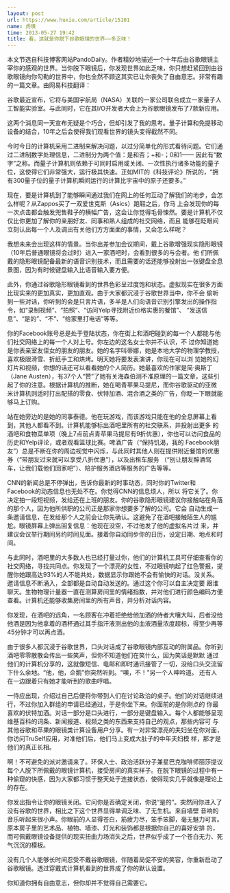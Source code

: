 ```yaml
---
layout: post
url: https://www.huxiu.com/article/15101
name: 虎嗅
time: 2013-05-27 19:42
title: 看，这就是你脱下谷歌眼镜的世界——多乏味！
---
```

本文节选自科技博客网站PandoDaily。作者精妙地描述一个十年后由谷歌眼镜主宰你的感观的世界。当你脱下眼镜后，你发现世界如此乏味，你只想赶紧回到由谷歌眼镜向你勾勒的世界中，你也全然不顾这其实已让你丧失了自由意志。非常有趣的一篇文章。由网易科技翻译：

谷歌最近宣布，它将与美国宇航局（NASA）关联的一家公司联合成立一家量子人工智能实验室。与此同时，它在其I/O开发者大会上为谷歌眼镜发布了7款新应用。

这两个消息同一天宣布无疑是个巧合，但却引发了我的思考。量子计算和免提移动设备的结合，10年之后会使得我们观看世界的镜头变得截然不同。

今时今日的计算机采用二进制来解决问题，以过分简单化的形式看待问题。它们通过二进制数字处理信息，二进制分为两个值：是和否；+和-；0和1—— 因此有“数字”之称。而量子计算机则依赖于可同时启用或关闭、一次性执行诸多功能的量子位，这使得它们非常强大，运行极其快速。正如MIT的《科技评论》所说的，“拥有300量子位的量子计算机瞬间运行的计算比宇宙中的原子还要多。”

现在，要是计算机到了能够瞬间通过我们在网上的任何互动了解我们的地步，会怎么样呢？从Zappos买了一双爱世克斯（Asics）跑鞋之后，你马 上会发现你的每一次点击都会触发兜售鞋子的横幅广告，这会让你觉得毛骨悚然。要是计算机不仅仅比你更加了解你的亲朋好友、同事和熟人组成的社交网络，而且 能够在眨眼间立刻认出每一个人及调出有关他们方方面面的事情，又会怎么样呢？

我想未来会出现这样的情景。当你出差参加会议期间，戴上谷歌增强现实隐形眼镜（10年后普通眼镜将会过时）进入一家酒吧时，会看到很多的与会者。他 们所佩戴的隐形眼镜配备最新的语音识别技术，而且需要的话还能够投射出一张键盘全息景图，因为有时候键盘输入比语音输入要方便。

此外，你通过谷歌隐形眼镜看到的世界色彩呈过度饱和状态。虚拟现实在很多方面比现实来的更加真实，更加直观。由于大家都沉浸于谷歌世界当中，你不会 偷听到一些对话，你听到的会是只言片语，多半是人们向语音识别引擎发出的操作指令，如“录制视频”、“拍照”、“访问Yelp寻找附近价格实惠的餐馆”、 “发送信息”、“是的”、“不”、“给家里打电话”等等。

你的Facebook账号总是处于登陆状态，你在街上和酒吧碰到的每一个人都能与他们社交网络上的每一个人对上号。你左边的这名女士你并不认识，不 过你知道她是你表亲室友侄女的朋友的朋友。她的名字叫蒂娜，她是本地大学的物理学教授，喜欢极限滑雪、折纸手工和烘烤。明天她将要发表演讲，你现在可以浏 览她的幻灯片和视频，你想的话还可以看看她的个人简历。她最喜欢的作家是简·奥斯丁（Jane Austen），有37个人“赞”了她有关海森伯测不准原理的一篇文章，这些引起了你的注意。根据计算机的推断，她在喝青苹果马提尼，而你谷歌驱动的亚微 米计算机则适时打出配搭的零食、伏特加酒、混合酒之类的广告，你眨一下眼就能够马上订购。

站在她旁边的是她的同事泰德。他在玩游戏，而该游戏只能在他的全息屏幕上看到，其他人都看不到。计算机能够标出酒吧里所有的社交联系，并投射出更多 的酒吧和食物菜单项（晚上7点前点青苹果马提尼有9折优惠），你也可以访问食品的历史和Yelp评论，或者观看篮球比赛。啤酒广告（“保持饥渴，我的 Facebook朋友”）总是不断在你的周边视觉中闪烁，与此同时其他人则在提供附近餐馆的优惠券（“带朋友过来就可以享受八折优惠”），以及出租车服务 （“别让朋友醉酒驾车，让我们载他们回家吧”）、陪护服务酒店等服务的广告等等。

CNN的新闻总是不停弹出，告诉你最新的时事动态，同时你的Twitter和Facebook的动态信息也无处不在。你觉得CNN的信息烦人，所以 将它关了。你决定拍一段短视频，发给还在上班的朋友。你的谷歌隐形眼镜建议你接触站在角落的那个人，因为他所供职的公司正是那家你想要多了解的公司。它会 自动生成一条邀请信息，在发给那个人之前会让你先确认。这避免了在酒吧接触陌生人的尴尬。眼镜屏幕上弹出回复信息：他现在没空，不过他发了他的虚拟名片过 来，并建议会议举行期间另约时间见面。接着你自动同步你的日历，设定日期、地点和时间。

与此同时，酒吧里的大多数人也已经打量过你，他们的计算机工具可仔细查看你的社交网络，寻找共同点。你发现了一个漂亮的女性，不过眼镜响起了红色警报，提醒你她跟高达93%的人不能共处，数据显示你跟她不会有愉快的对话。没关系。邀请信息不断涌入，全部都是自动自动发送的。通过这个你可以自主决定要 跟谁聊天。生物物理计量器一直在测算房间里的情绪指数，并对他们进行颜色编码方便查看。计算机还能够收集房间里的所有声音，并分析对话内容。

你发现，在酒吧的远角，一名顾客在冲着拒绝给他加酒的侍者大嚷大叫，后者没给他酒是因为他拿着的酒杯通过其手指汗液测出他的血液酒量浓度超标，得至少再等45分钟才可以再点酒。

由于很多人都沉浸于谷歌世界，口头对话成了谷歌眼镜内部互动的附属品。你听到酒吧零零散散会传出一些笑声，但你不知道他们在笑什么，因为笑话是默默 通过他们的计算机分享的，这就像短信、电邮和即时通讯接管了一切，没给口头交流留下什么余地。“他，他，企鹅”你突然听到。“噢，不！”另一个人呻吟道。 还有人在一边跟着只有她才能听到的歌曲哼唱。

一侍应出现，介绍过自己后便将你带到人们在讨论政治的桌子。他们的对话继续进行，不过你加入群组的申请已经通过，于是你坐下来。你面前的是你刚点的 你最喜欢的伏特加酒。对话一部分是口头进行，一部分是键盘输入。每个人都能够呈现维基百科的词条、新闻报道、视频之类的东西来支持自己的观点，那些内容可 与其他谷歌和苹果的眼镜类计算设备用户分享。有一对非常漂亮的夫妇坐在你对面，你访问TruSelf应用，对准他们后，他们马上变成大肚子的中年夫妇模 样，那才是他们的真正长相。

啊！不可避免的派对邀请来了。环保人士、政治活跃分子兼星巴克咖啡师丽莎提议每个人脱下所佩戴的眼镜计算机，接受房间的真实样子。在脱下眼镜的过程中有一种偷窥的快感，因为大家都习惯于整天处于连接状态，使得现实几乎就像是理论上的存在。

你发出指令让你的眼镜关闭。它问你是否确定关闭，你说“是的”。突然间你进入了没有谷歌的世界，相比之下这个世界显得单调乏味、了无生机。来自墙壁 音响的音乐听起来很小声。你眼前的人显得苍白，筋疲力尽，笨手笨脚，毫无魅力可言。原本房子里的艺术品、植物、墙漆、灯光和装饰都是根据你自己的喜好安排 的，而可佩戴眼镜设备提供的现实扭曲力场消失之后，世界似乎成了一个苍白无力、死气沉沉的模板。

没有几个人能够长时间忍受不戴谷歌眼镜，伴随着局促不安的笑容，你重新启动了谷歌眼镜。透过穿戴式计算机看到的世界成了你的默认设置。

你知道你拥有自由意志，但你却并不觉得自己需要它。

